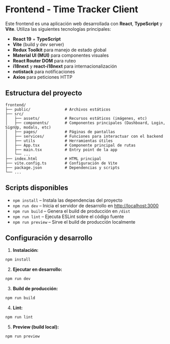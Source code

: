 # Frontend - Time Tracker Client

Este frontend es una aplicación web desarrollada con **React**, **TypeScript** y **Vite**. Utiliza las siguientes tecnologías principales:

- **React 19** + **TypeScript**
- **Vite** (build y dev server)
- **Redux Toolkit** para manejo de estado global
- **Material UI (MUI)** para componentes visuales
- **React Router DOM** para ruteo
- **i18next** y **react-i18next** para internacionalización
- **notistack** para notificaciones
- **Axios** para peticiones HTTP

## Estructura del proyecto

```
frontend/
├── public/               # Archivos estáticos
├── src/
│   ├── assets/           # Recursos estáticos (imágenes, etc)
│   ├── components/       # Componentes principales (Dashboard, Login, SignUp, modals, etc)
│   ├── pages/            # Páginas de pantallas
│   ├── services/         # Funciones para interactuar con el backend
│   ├── utils             # Herramientas útiles
│   ├── App.tsx           # Componente principal de rutas
│   ├── main.tsx          # Entry point de la app
│   └── ...
├── index.html            # HTML principal
├── vite.config.ts        # Configuración de Vite
├── package.json          # Dependencias y scripts
└── ...
```

## Scripts disponibles

- `npm install`         – Instala las dependencias del proyecto
- `npm run dev`         – Inicia el servidor de desarrollo en [http://localhost:3000](http://localhost:3000)
- `npm run build`       – Genera el build de producción en `/dist`
- `npm run lint`        – Ejecuta ESLint sobre el código fuente
- `npm run preview`     – Sirve el build de producción localmente

## Configuración y desarrollo

1. **Instalación:**

```bash
npm install
```

2. **Ejecutar en desarrollo:**

```bash
npm run dev
```

3. **Build de producción:**

```bash
npm run build
```

4. **Lint:**

```bash
npm run lint
```

5. **Preview (build local):**

```bash
npm run preview
```

